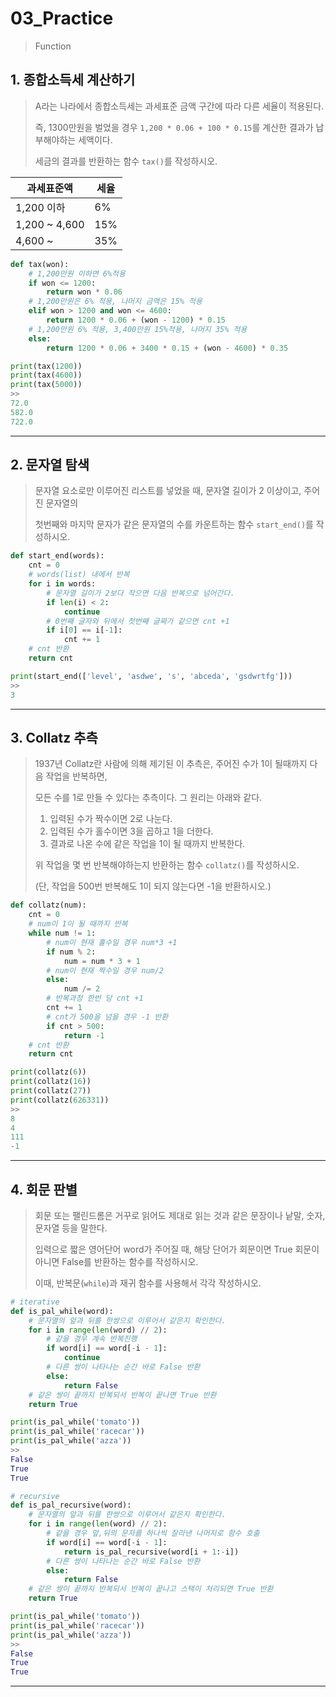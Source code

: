 # 03_Practice

> Function



## 1. 종합소득세 계산하기

> A라는 나라에서 종합소득세는 과세표준 금액 구간에 따라 다른 세율이 적용된다.
>
> 즉, 1300만원을 벌었을 경우 `1,200 * 0.06 + 100 * 0.15`를 계산한 결과가 납부해야하는 세액이다.
>
> 세금의 결과를 반환하는 함수 `tax()`를 작성하시오.



| 과세표준액    | 세율 |
| ------------- | ---- |
| 1,200 이하    | 6%   |
| 1,200 ~ 4,600 | 15%  |
| 4,600 ~       | 35%  |

```python
def tax(won):
    # 1,200만원 이하면 6%적용
    if won <= 1200:
        return won * 0.06
    # 1,200만원은 6% 적용, 나머지 금액은 15% 적용
    elif won > 1200 and won <= 4600:
        return 1200 * 0.06 + (won - 1200) * 0.15
    # 1,200만원 6% 적용, 3,400만원 15%적용, 나머지 35% 적용
    else:
        return 1200 * 0.06 + 3400 * 0.15 + (won - 4600) * 0.35
```

```python
print(tax(1200))
print(tax(4600))
print(tax(5000))
>>
72.0
582.0
722.0
```



___

## 2. 문자열 탐색

> 문자열 요소로만 이루어진 리스트를 넣었을 때, 문자열 길이가 2 이상이고, 주어진 문자열의 
>
> 첫번째와 마지막 문자가 같은 문자열의 수를 카운트하는 함수 `start_end()`를 작성하시오.



```python
def start_end(words):
    cnt = 0
    # words(list) 내에서 반복
    for i in words:
        # 문자열 길이가 2보다 작으면 다음 반복으로 넘어간다.
        if len(i) < 2:
            continue
        # 0번째 글자와 뒤에서 첫번째 글짜가 같으면 cnt +1
        if i[0] == i[-1]:
            cnt += 1
    # cnt 반환
    return cnt
```

```python
print(start_end(['level', 'asdwe', 's', 'abceda', 'gsdwrtfg']))
>>
3
```



___

## 3. Collatz 추측

> 1937년 Collatz란 사람에 의해 제기된 이 추측은, 주어진 수가 1이 될때까지 다음 작업을 반복하면, 
>
> 모든 수를 1로 만들 수 있다는 추측이다. 그 원리는 아래와 같다.
>
> 1. 입력된 수가 짝수이면 2로 나눈다.
> 2. 입력된 수가 홀수이면 3을 곱하고 1을 더한다.
> 3. 결과로 나온 수에 같은  작업을 1이 될 때까지 반복한다.
>
> 위 작업을 몇 번 반복해야하는지 반환하는 함수 `collatz()`를 작성하시오.
>
> (단, 작업을 500번 반복해도 1이 되지 않는다면 -1을 반환하시오.)



```python
def collatz(num):
    cnt = 0
    # num이 1이 될 때까지 반복
    while num != 1:
        # num이 현재 홀수일 경우 num*3 +1 
        if num % 2:
            num = num * 3 + 1
        # num이 현재 짝수일 경우 num/2
        else:
            num /= 2
        # 반복과정 한번 당 cnt +1
        cnt += 1
        # cnt가 500을 넘을 경우 -1 반환
        if cnt > 500:
            return -1
    # cnt 반환
    return cnt
```

```python
print(collatz(6))
print(collatz(16))
print(collatz(27))
print(collatz(626331))
>>
8
4
111
-1
```



___

## 4. 회문 판별

> 회문 또는 팰린드롬은 거꾸로 읽어도 제대로 읽는 것과 같은 문장이나 낱말, 숫자, 문자열 등을 말한다.
>
> 입력으로 짧은 영어단어 word가 주어질 때, 해당 단어가 회문이면 True 회문이 아니면 False를 반환하는 함수를 작성하시오.
>
> 이때, 반복문(`while`)과 재귀 함수를 사용해서 각각 작성하시오.



```python
# iterative
def is_pal_while(word):
    # 문자열의 앞과 뒤를 한쌍으로 이루어서 같은지 확인한다.
    for i in range(len(word) // 2):
        # 같을 경우 계속 반복진행
        if word[i] == word[-i - 1]:
            continue
        # 다른 쌍이 나타나는 순간 바로 False 반환
        else:
            return False
    # 같은 쌍이 끝까지 반복되서 반복이 끝나면 True 반환
    return True
```

```python
print(is_pal_while('tomato'))
print(is_pal_while('racecar'))
print(is_pal_while('azza'))
>>
False
True
True
```



```python
# recursive
def is_pal_recursive(word):
    # 문자열의 앞과 뒤를 한쌍으로 이루어서 같은지 확인한다.
    for i in range(len(word) // 2):
        # 같을 경우 앞,뒤의 문자를 하나씩 잘라낸 나머지로 함수 호출
        if word[i] == word[-i - 1]:
            return is_pal_recursive(word[i + 1:-i])
        # 다른 쌍이 나타나는 순간 바로 False 반환
        else:
            return False
    # 같은 쌍이 끝까지 반복되서 반복이 끝나고 스택이 처리되면 True 반환
    return True
```

```python
print(is_pal_while('tomato'))
print(is_pal_while('racecar'))
print(is_pal_while('azza'))
>>
False
True
True
```



___

